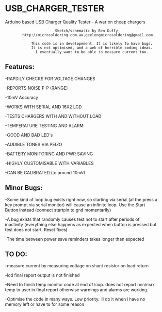 # USB_CHARGER_TESTER
Arduino based USB Charger Quality Tester - A war on cheap chargers


                           Sketch/schematic by Ben Duffy,
            http://microsoldering.com.au,geelongmicrosoldering@gmail.com

                This code is in developement. It is likely to have bugs.
                It is not optimised, and a web of horrible coding ideas.
                  I eventually want to be able to measure current too.

Features:
---------
  -RAPDILY CHECKS FOR VOLTAGE CHANGES
  
  -REPORTS NOISE P-P (RANGE)
  
  -10mV Accuracy
  
  -WORKS WITH SERIAL AND 16X2 LCD
  
  -TESTS CHARGERS WITH AND WITHOUT LOAD
  
  -TEMPERATURE TESTING AND ALARM
  
  -GOOD AND BAD LED's
  
  -AUDIBLE TONES VIA PEIZO
  
  -BATTERY MONITORING AND PWR SAVING 
  
  -HIGHLY CUSTOMISABLE WITH VARIABLES
  
  -CAN BE CALIBRATED (to around 10mV)


Minor Bugs:
----------- 
-Some kind of loop bug exists right now, so starting via serial (at the press a key prompt via serial monitor)
will cause an infinite loop. Use the Start Button instead (connect startpin to gnd momentarily)

-A bug exists that randomly causes test not to start after periods of inactivity
(everything else happens as expected when button is pressed but test does not start. Reset fixes)

-The time between power save reminders takes longer than expected

TO DO:
------
-measure current by measuring voltage on shunt resistor on load return

-lcd final report output is not finished

-Need to finish temp monitor code at end of loop. does not report min/max temp to user in final report
otherwise warnings and alarms are working.

-Optimise the code in many ways. Low priority. Ill do it when i have no memory left or have to for some reason


